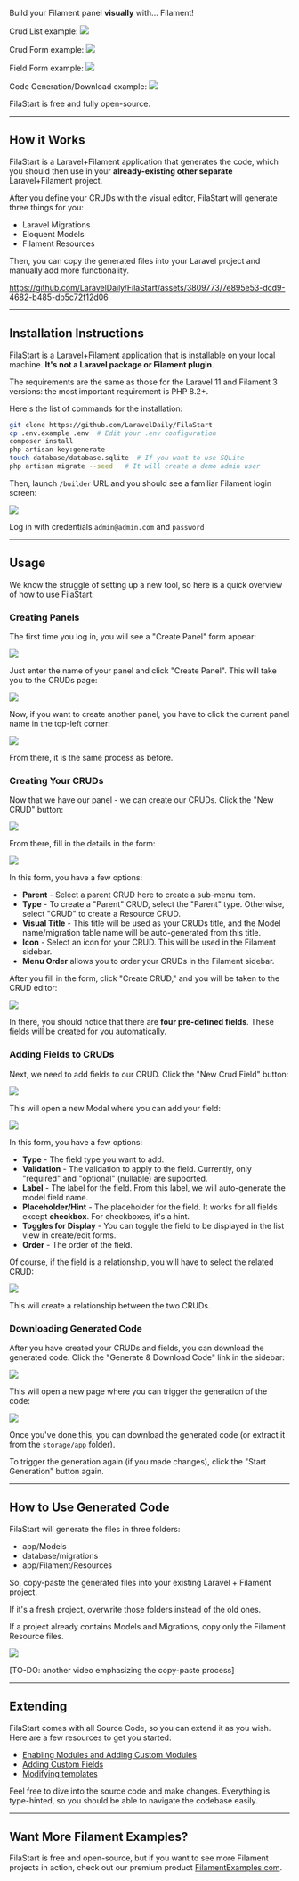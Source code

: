 Build your Filament panel **visually** with... Filament!

Crud List example:
![](./.readme/images/crudListExample.png)

Crud Form example:
![](./.readme/images/crudFormExample.png)

Field Form example:
![](./.readme/images/crudFieldFormExample.png)

Code Generation/Download example:
![](./.readme/images/codeDownloadExample.png)

FilaStart is free and fully open-source.

---

## How it Works

FilaStart is a Laravel+Filament application that generates the code, which you should then use in your **already-existing other separate** Laravel+Filament project.

After you define your CRUDs with the visual editor, FilaStart will generate three things for you:

- Laravel Migrations
- Eloquent Models
- Filament Resources

Then, you can copy the generated files into your Laravel project and manually add more functionality.


https://github.com/LaravelDaily/FilaStart/assets/3809773/7e895e53-dcd9-4682-b485-db5c72f12d06


---

## Installation Instructions

FilaStart is a Laravel+Filament application that is installable on your local machine. **It's not a Laravel package or Filament plugin**.

The requirements are the same as those for the Laravel 11 and Filament 3 versions: the most important requirement is PHP 8.2+.

Here's the list of commands for the installation:

```sh
git clone https://github.com/LaravelDaily/FilaStart
cp .env.example .env  # Edit your .env configuration
composer install
php artisan key:generate
touch database/database.sqlite  # If you want to use SQLite
php artisan migrate --seed   # It will create a demo admin user
```

Then, launch `/builder` URL and you should see a familiar Filament login screen:

![](./.readme/images/loginScreen.png)

Log in with credentials `admin@admin.com` and `password`

---

## Usage

We know the struggle of setting up a new tool, so here is a quick overview of how to use FilaStart:

### Creating Panels

The first time you log in, you will see a "Create Panel" form appear:

![](./.readme/images/createPanelForm.png)

Just enter the name of your panel and click "Create Panel". This will take you to the CRUDs page:

![](./.readme/images/mainDashboard.png)

Now, if you want to create another panel, you have to click the current panel name in the top-left corner:

![](./.readme/images/panelDropdown.png)

From there, it is the same process as before.

### Creating Your CRUDs

Now that we have our panel - we can create our CRUDs. Click the "New CRUD" button:

![](./.readme/images/createCrudButton.png)

From there, fill in the details in the form:

![](./.readme/images/createCrudForm.png)

In this form, you have a few options:

- **Parent** - Select a parent CRUD here to create a sub-menu item.
- **Type** - To create a "Parent" CRUD, select the "Parent" type. Otherwise, select "CRUD" to create a Resource CRUD.
- **Visual Title** - This title will be used as your CRUDs title, and the Model name/migration table name will be auto-generated from this title.
- **Icon** - Select an icon for your CRUD. This will be used in the Filament sidebar.
- **Menu Order** allows you to order your CRUDs in the Filament sidebar.

After you fill in the form, click "Create CRUD," and you will be taken to the CRUD editor:

![](./.readme/images/crudEditor.png)

In there, you should notice that there are **four pre-defined fields**. These fields will be created for you automatically.

### Adding Fields to CRUDs

Next, we need to add fields to our CRUD. Click the "New Crud Field" button:

![](./.readme/images/newCrudFieldButton.png)

This will open a new Modal where you can add your field:

![](./.readme/images/newCrudFieldModal.png)

In this form, you have a few options:

- **Type** - The field type you want to add.
- **Validation** - The validation to apply to the field. Currently, only "required" and "optional" (nullable) are supported.
- **Label** - The label for the field. From this label, we will auto-generate the model field name.
- **Placeholder/Hint** - The placeholder for the field. It works for all fields except **checkbox**. For checkboxes, it's a hint.
- **Toggles for Display** - You can toggle the field to be displayed in the list view in create/edit forms.
- **Order** - The order of the field.

Of course, if the field is a relationship, you will have to select the related CRUD:

![](./.readme/images/relatedCrudField.png)

This will create a relationship between the two CRUDs.

### Downloading Generated Code

After you have created your CRUDs and fields, you can download the generated code. Click the "Generate & Download Code" link in the sidebar:

![](./.readme/images/generateDownloadCode.png)

This will open a new page where you can trigger the generation of the code:

![](./.readme/images/generateCodePage.png)

Once you've done this, you can download the generated code (or extract it from the `storage/app` folder).

To trigger the generation again (if you made changes), click the "Start Generation" button again.

---

## How to Use Generated Code

FilaStart will generate the files in three folders:

- app/Models
- database/migrations
- app/Filament/Resources

So, copy-paste the generated files into your existing Laravel + Filament project.

If it's a fresh project, overwrite those folders instead of the old ones.

If a project already contains Models and Migrations, copy only the Filament Resource files.

![](./.readme/images/exampleGraphOfFilesToCopy.png)

[TO-DO: another video emphasizing the copy-paste process]

---

## Extending

FilaStart comes with all Source Code, so you can extend it as you wish. Here are a few resources to get you started:

- [Enabling Modules and Adding Custom Modules](.readme/ModulesReadme.md)
- [Adding Custom Fields](.readme/CustomFields.md)
- [Modifying templates](.readme/ModifyingTemplates.md)

Feel free to dive into the source code and make changes. Everything is type-hinted, so you should be able to navigate the codebase easily.

---

## Want More Filament Examples?

FilaStart is free and open-source, but if you want to see more Filament projects in action, check out our premium product [FilamentExamples.com](https://filamentexamples.com).
